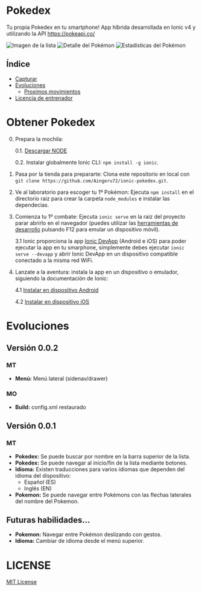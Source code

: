 # Pokedex

Tu propia Pokedex en tu smartphone!
App híbrida desarrollada en Ionic v4 y utilizando la API https://pokeapi.co/ 

![ Imagen de la lista ](https://github.com/Aingeru72/ionic-pokedex/blob/master/screenshots/pokedex.png)
![ Detalle del Pokémon ](https://github.com/Aingeru72/ionic-pokedex/blob/master/screenshots/pokemon-detalle.png)
![ Estadísticas del Pokémon ](https://github.com/Aingeru72/ionic-pokedex/blob/master/screenshots/pokemon-stats.png)

## Índice

- [Capturar](#obtener-pokedex)
- [Evoluciones](#evoluciones)
  - [Proximos movimientos](#futuras-habilidades)
- [Licencia de entrenador](#license)

# Obtener Pokedex

0. Prepara la mochila:

   0.1. [Descargar NODE](https://nodejs.org/)
   
   0.2. Instalar globalmente Ionic CLI: `npm install -g ionic`.
1. Pasa por la tienda para prepararte: Clona este repositorio en local con `git clone https://github.com/Aingeru72/ionic-pokedex.git`.
2. Ve al laboratorio para escoger tu 1º Pokémon: Ejecuta `npm install` en el directorio raiz para crear la carpeta `node_modules` e instalar las dependecias.
3. Comienza tu 1º combate: Ejecuta `ionic serve` en la raiz del proyecto parar abrirlo en el navegador (puedes utilizar las [herramientas de desarrollo](https://developers.google.com/web/tools/chrome-devtools/) pulsando F12 para emular un dispositivo móvil).

   3.1 Ionic proporciona la app [Ionic DevApp](https://ionicframework.com/docs/appflow/devapp "Ionic DevApp") (Android e iOS) para poder ejecutar la app en tu smarphone, simplemente debes ejecutar `ionic serve --devapp` y abrir Ionic DevApp en un dispositivo compatible conectado a la misma red WiFi.  
4. Lanzate a la aventura: instala la app en un dispositivo o emulador, siguiendo la documentación de Ionic:

   4.1 [Instalar en dispositivo Android](https://ionicframework.com/docs/building/android)

   4.2 [Instalar en dispositivo iOS](https://ionicframework.com/docs/building/ios) 
   
# Evoluciones

## Versión 0.0.2

### MT

* **Menú:** Menú lateral (sidenav/drawer)

### MO

* **Build:** config.xml restaurado

## Versión 0.0.1

### MT

* **Pokedex:** Se puede buscar por nombre en la barra superior de la lista.
* **Pokedex:** Se puede navegar al inicio/fin de la lista mediante botones.
* **Idioma:** Existen traducciones para varios idiomas que dependen del idioma del dispositivo: 
    * Español (ES)
    * Inglés (EN)
* **Pokemon:** Se puede navegar entre Pokémons con las flechas laterales del nombre del Pokemon.

## Futuras habilidades...

* **Pokemon:** Navegar entre Pokémon deslizando con gestos.
* **Idioma:** Cambiar de idioma desde el menú superior.

# LICENSE

[MIT License](https://github.com/Aingeru72/ionic-pokedex/blob/master/LICENSE) 
